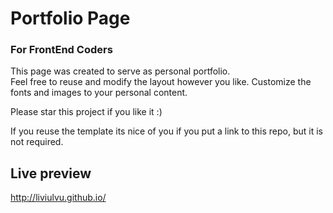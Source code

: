 # Portfolio Page  
### For FrontEnd Coders  

This page was created to serve as personal portfolio.  
Feel free to reuse and modify the layout however you like. Customize the fonts and images to your personal content.

Please star this project if you like it :)  

If you reuse the template its nice of you if you put a link to this repo, but it is not required.  


## Live preview
http://liviulvu.github.io/
